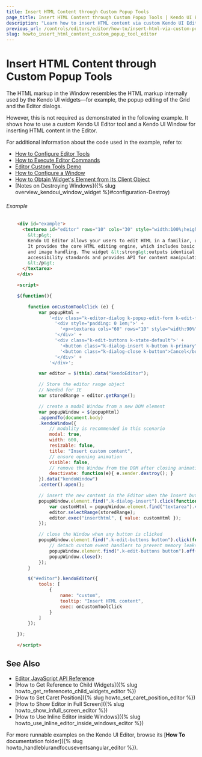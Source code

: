 ```yaml
---
title: Insert HTML Content through Custom Popup Tools
page_title: Insert HTML Content through Custom Popup Tools | Kendo UI Editor
description: "Learn how to insert HTML content via custom Kendo UI Editor tools."
previous_url: /controls/editors/editor/how-to/insert-html-via-custom-popup-tool
slug: howto_insert_html_content_custom_popup_tool_editor
---
```


# Insert HTML Content through Custom Popup Tools

The HTML markup in the Window resembles the HTML markup internally used by the Kendo UI widgets&mdash;for example, the popup editing of the Grid and the Editor dialogs.

However, this is not required as demonstrated in the following example. It shows how to use a custom Kendo UI Editor tool and a Kendo UI Window for inserting HTML content in the Editor.

For additional information about the code used in the example, refer to:

* [How to Configure Editor Tools](/api/javascript/ui/editor/configuration/tools)
* [How to Execute Editor Commands](/api/javascript/ui/editor/methods/exec)
* [Editor Custom Tools Demo](http://demos.telerik.com/kendo-ui/editor/custom-tools)
* [How to Configure a Window](/api/javascript/ui/window)
* [How to Obtain Widget's Element from Its Client Object](/framework/widgets/wrapper-element)
* [Notes on Destroying Windows]({% slug overview_kendoui_window_widget %}#configuration-Destroy)

###### Example

```html
    <div id="example">
      <textarea id="editor" rows="10" cols="30" style="width:100%;height:400px">
        &lt;p&gt;
        Kendo UI Editor allows your users to edit HTML in a familiar, user-friendly way.&lt;br /&gt;
        It provides the core HTML editing engine, which includes basic text formatting, hyperlinks, lists,
        and image handling. The widget &lt;strong&gt;outputs identical HTML&lt;/strong&gt; across all major browsers, follows
        accessibility standards and provides API for content manipulation.
        &lt;/p&gt;
      </textarea>
    </div>

    <script>

    $(function(){

        function onCustomToolClick (e) {
            var popupHtml =
                '<div class="k-editor-dialog k-popup-edit-form k-edit-form-container" style="width:auto;">' +
                  '<div style="padding: 0 1em;">' +
                    '<p><textarea cols="60" rows="10" style="width:90%"></textarea></p>' +
                  '</div>' +
                  '<div class="k-edit-buttons k-state-default">' +
                    '<button class="k-dialog-insert k-button k-primary">Insert</button>' +
                    '<button class="k-dialog-close k-button">Cancel</button>' +
                  '</div>' +
                '</div>';

            var editor = $(this).data("kendoEditor");

            // Store the editor range object
            // Needed for IE
            var storedRange = editor.getRange();

            // create a modal Window from a new DOM element
            var popupWindow = $(popupHtml)
            .appendTo(document.body)
            .kendoWindow({
                // modality is recommended in this scenario
                modal: true,
                width: 600,
                resizable: false,
                title: "Insert custom content",
                // ensure opening animation
                visible: false,
                // remove the Window from the DOM after closing animation is finished
                deactivate: function(e){ e.sender.destroy(); }
            }).data("kendoWindow")
            .center().open();

            // insert the new content in the Editor when the Insert button is clicked
            popupWindow.element.find(".k-dialog-insert").click(function(){
                var customHtml = popupWindow.element.find("textarea").val();
                editor.selectRange(storedRange);
                editor.exec("inserthtml", { value: customHtml });
            });

            // close the Window when any button is clicked
            popupWindow.element.find(".k-edit-buttons button").click(function(){
                // detach custom event handlers to prevent memory leaks
                popupWindow.element.find(".k-edit-buttons button").off();
                popupWindow.close();
            });
        }

        $("#editor").kendoEditor({
            tools: [
                {
                    name: "custom",
                    tooltip: "Insert HTML content",
                    exec: onCustomToolClick
                }
            ]
        });

    });

    </script>
```

## See Also

* [Editor JavaScript API Reference](/api/javascript/ui/editor)
* [How to Get Reference to Child Widgets]({% slug howto_get_referenceto_child_widgets_editor %})
* [How to Set Caret Position]({% slug howto_set_caret_position_editor %})
* [How to Show Editor in Full Screen]({% slug howto_show_infull_screen_editor %})
* [How to Use Inline Editor inside Windows]({% slug howto_use_inline_editor_inside_windows_editor %})

For more runnable examples on the Kendo UI Editor, browse its [**How To** documentation folder]({% slug howto_handleblurandfocuseventsangular_editor %}).
